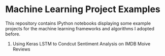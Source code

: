# Machine Learning Project Examples
This repository contains IPython notebooks displaying some example projects for the machine learning frameworks and algorithms I adopted before. 
1. Using Keras LSTM to Condcut Sentiment Analysis on IMDB Moive Reviews
